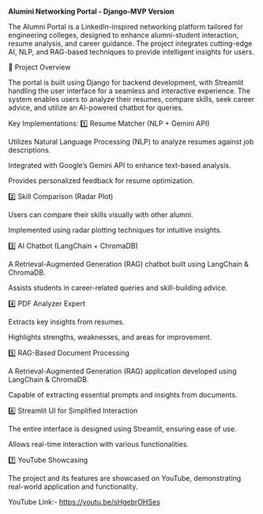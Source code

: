 __Alumini Networking Portal - Django-MVP Version__


The Alumni Portal is a LinkedIn-inspired networking platform tailored for engineering colleges, designed to enhance alumni-student interaction, resume analysis, and career guidance. The project integrates cutting-edge AI, NLP, and RAG-based techniques to provide intelligent insights for users.

🚀 Project Overview

The portal is built using Django for backend development, with Streamlit handling the user interface for a seamless and interactive experience. The system enables users to analyze their resumes, compare skills, seek career advice, and utilize an AI-powered chatbot for queries.

Key Implementations:
1️⃣ Resume Matcher (NLP + Gemini API)

Utilizes Natural Language Processing (NLP) to analyze resumes against job descriptions.

Integrated with Google’s Gemini API to enhance text-based analysis.

Provides personalized feedback for resume optimization.

2️⃣ Skill Comparison (Radar Plot)

Users can compare their skills visually with other alumni.

Implemented using radar plotting techniques for intuitive insights.

3️⃣ AI Chatbot (LangChain + ChromaDB)

A Retrieval-Augmented Generation (RAG) chatbot built using LangChain & ChromaDB.

Assists students in career-related queries and skill-building advice.

4️⃣ PDF Analyzer Expert

Extracts key insights from resumes.

Highlights strengths, weaknesses, and areas for improvement.

5️⃣ RAG-Based Document Processing

A Retrieval-Augmented Generation (RAG) application developed using LangChain & ChromaDB.

Capable of extracting essential prompts and insights from documents.

6️⃣ Streamlit UI for Simplified Interaction

The entire interface is designed using Streamlit, ensuring ease of use.

Allows real-time interaction with various functionalities.

7️⃣ YouTube Showcasing

The project and its features are showcased on YouTube, demonstrating real-world application and functionality.

YouTube Link:- https://youtu.be/sHgebrOHSes
